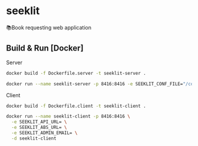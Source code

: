 # seeklit

📚Book requesting web application

## Build & Run [Docker]

Server

```bash
docker build -f Dockerfile.server -t seeklit-server .

docker run --name seeklit-server -p 8416:8416 -e SEEKLIT_CONF_FILE="/config/seeklit.conf" -d seeklit-server
```

Client

```bash
docker build -f Dockerfile.client -t seeklit-client .

docker run --name seeklit-client -p 8416:8416 \
  -e SEEKLIT_API_URL= \
  -e SEEKLIT_ABS_URL= \
  -e SEEKLIT_ADMIN_EMAIL= \
  -d seeklit-client
```
